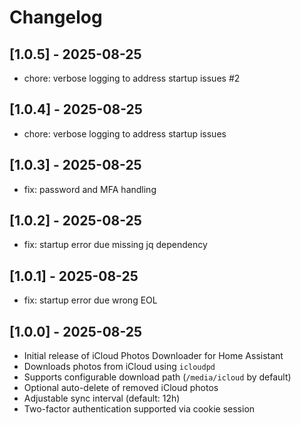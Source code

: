 # Changelog

## [1.0.5] - 2025-08-25
- chore: verbose logging to address startup issues #2

## [1.0.4] - 2025-08-25
- chore: verbose logging to address startup issues

## [1.0.3] - 2025-08-25
- fix: password and MFA handling

## [1.0.2] - 2025-08-25
- fix: startup error due missing jq dependency

## [1.0.1] - 2025-08-25
- fix: startup error due wrong EOL

## [1.0.0] - 2025-08-25
- Initial release of iCloud Photos Downloader for Home Assistant
- Downloads photos from iCloud using `icloudpd`
- Supports configurable download path (`/media/icloud` by default)
- Optional auto-delete of removed iCloud photos
- Adjustable sync interval (default: 12h)
- Two-factor authentication supported via cookie session
